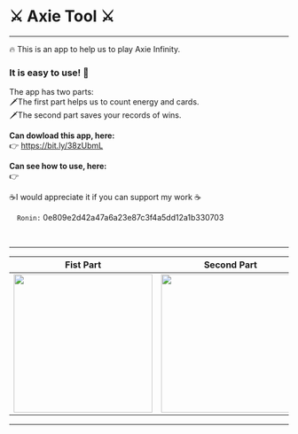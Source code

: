 # ⚔️ Axie Tool ⚔️
---
🔥 This is an app to help us to play Axie Infinity.  
### It is easy to use! 🤩

The app has two parts:<br/> 
🗡️The first part helps us to count energy and cards.<br/> 
🗡️The second part saves your records of wins.<br/> 

<strong>Can dowload this app, here:</strong><br/> 👉 https://bit.ly/38zUbmL  

<strong>Can see how to use, here:</strong> <br/> 👉 

☕I would appreciate it if you can support my work ☕  <br/> 
<p><img src="https://user-images.githubusercontent.com/78284709/132076313-5967a484-f306-442f-b766-10076a5350ee.jpg" width="10"> <code>Ronin:</code> 0e809e2d42a47a6a23e87c3f4a5dd12a1b330703</p>
<br/>
   
---
| Fist Part | Second Part |
|-----------|-------------|
| <img src ="https://user-images.githubusercontent.com/78284709/132044349-f3fc321d-e46e-43c5-adea-80730516f99b.jpeg" width="250"> | <img src ="https://user-images.githubusercontent.com/78284709/132044445-13158acb-704f-44b0-a99d-af42ec7624df.jpeg" width="250">|
---
